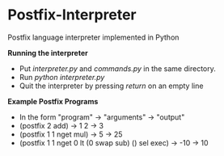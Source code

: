 # Postfix-Interpreter
Postfix language interpreter implemented in Python

**Running the interpreter**
- Put *interpreter.py* and *commands.py* in the same directory.
- Run *python interpreter.py*
- Quit the interpreter by pressing *return* on an empty line

**Example Postfix Programs**
- In the form "program" -> "arguments" -> "output"
- (postfix 2 add) -> 1 2 -> 3
- (postfix 1 1 nget mul) -> 5 -> 25
- (postfix 1 1 nget 0 lt (0 swap sub) () sel exec) -> -10 -> 10
